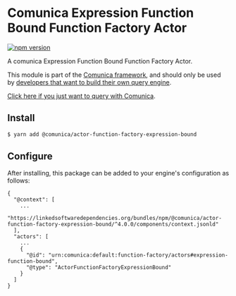 # Comunica Expression Function Bound Function Factory Actor

[![npm version](https://badge.fury.io/js/%40comunica%2Factor-function-factory-expression-function-bound.svg)](https://www.npmjs.com/package/@comunica/actor-function-factory-expression-bound)

A comunica Expression Function Bound Function Factory Actor.

This module is part of the [Comunica framework](https://github.com/comunica/comunica),
and should only be used by [developers that want to build their own query engine](https://comunica.dev/docs/modify/).

[Click here if you just want to query with Comunica](https://comunica.dev/docs/query/).

## Install

```bash
$ yarn add @comunica/actor-function-factory-expression-bound
```

## Configure

After installing, this package can be added to your engine's configuration as follows:
```text
{
  "@context": [
    ...
    "https://linkedsoftwaredependencies.org/bundles/npm/@comunica/actor-function-factory-expression-bound/^4.0.0/components/context.jsonld"
  ],
  "actors": [
    ...
    {
      "@id": "urn:comunica:default:function-factory/actors#expression-function-bound",
      "@type": "ActorFunctionFactoryExpressionBound"
    }
  ]
}
```
